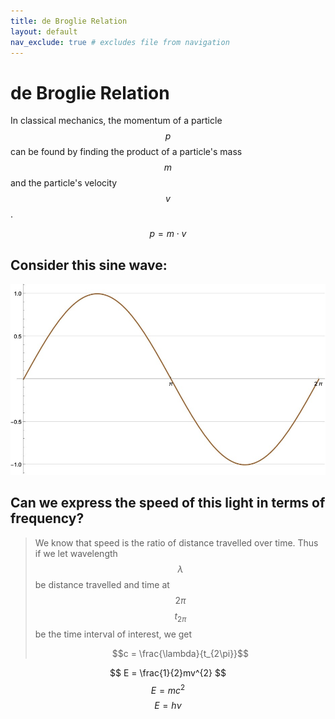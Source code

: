 ```yaml
---
title: de Broglie Relation
layout: default
nav_exclude: true # excludes file from navigation
---
```


# de Broglie Relation
In classical mechanics, the momentum of a particle $$p$$ can be found by finding the product of a particle's mass $$m$$ and the particle's velocity $$v$$. 

$$p = m \cdot v$$

## Consider this sine wave:
![A sine wave](images/de-broglie-relation-1.jpg)

## Can we express the speed of this light in terms of frequency?
> We know that speed is the ratio of distance travelled over time. Thus if we let wavelength $$\lambda$$ be distance travelled and time at $$2\pi$$ $$t_{2\pi}$$ be the time interval of interest, we get
>
> $$c = \frac{\lambda}{t_{2\pi}}$$
>

$$
E = \frac{1}{2}mv^{2} $$
$$ E = mc^{2} $$
$$ E = h\nu $$
